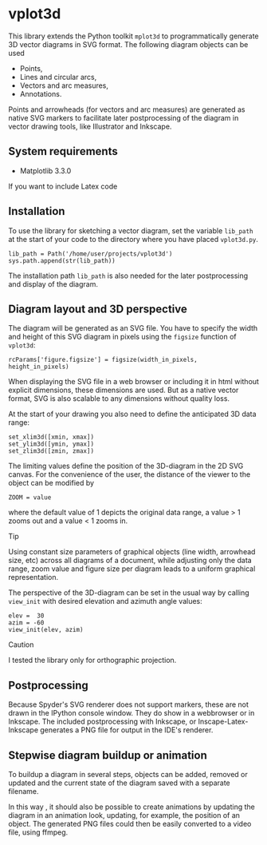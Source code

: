 # vplot3d

This library extends the Python toolkit `mplot3d` to programmatically generate 3D vector diagrams in SVG format. The following diagram objects can be used

- Points,
- Lines and circular arcs,
- Vectors and arc measures,
- Annotations.

Points and arrowheads (for vectors and arc measures) are generated as native SVG markers to facilitate later postprocessing of the diagram in vector drawing tools, like Illustrator and Inkscape. 

## System requirements

- Matplotlib 3.3.0

If you want to include Latex code

## Installation

To use the library for sketching a vector diagram, set the variable `lib_path` at the start of your code to the directory where you have placed `vplot3d.py`.

    lib_path = Path('/home/user/projects/vplot3d')
    sys.path.append(str(lib_path))

The installation path `lib_path` is also needed for the later postprocessing and display of the diagram.

## Diagram layout and 3D perspective

The diagram will be generated as an SVG file. You have to specify the width and height of this SVG diagram in pixels using the `figsize` function of `vplot3d`:

    rcParams['figure.figsize'] = figsize(width_in_pixels, height_in_pixels)

When displaying the SVG file in a web browser or including it in html without explicit dimensions, these dimensions are used. But as a native vector format, SVG is also scalable to any dimensions without quality loss.

At the start of your drawing you also need to define the anticipated 3D data range:

    set_xlim3d([xmin, xmax])
    set_ylim3d([ymin, ymax])
    set_zlim3d([zmin, zmax])

The limiting values define the position of the 3D-diagram in the 2D SVG canvas. For the convenience of the user, the distance of the viewer to the object can be modified by 

    ZOOM = value

where the default value of 1 depicts the original data range, a value > 1 zooms out and a value < 1 zooms in.

> [!TIP]
> Using constant size parameters of graphical objects (line width, arrowhead size, etc) across all diagrams of a document, while adjusting only the data range, zoom value and figure size per diagram leads to a uniform graphical representation.

The perspective of the 3D-diagram can be set in the usual way by calling `view_init` with desired elevation and azimuth angle values:

    elev =  30
    azim = -60
    view_init(elev, azim)

> [!CAUTION]
> I tested the library only for orthographic projection.

## Postprocessing

Because Spyder's SVG renderer does not support markers, these are not drawn in the IPython console window. They do show in a webbrowser or in Inkscape. The included postprocessing with Inkscape, or Inscape-Latex-Inkscape generates a PNG file for output in the IDE's renderer.

## Stepwise diagram buildup or animation

To buildup a diagram in several steps, objects can be added, removed or updated and the current state of the diagram saved with a separate filename. 

In this way , it should also be possible to create animations by updating the diagram in an animation look, updating, for example, the position of an object. The generated PNG files could then be easily converted to a video file, using ffmpeg.